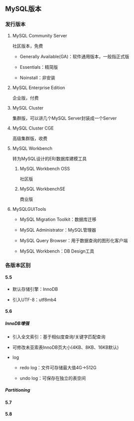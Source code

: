 ## MySQL版本

### 发行版本

1. MySQL Community Server
   
    社区版本，免费

    * Generally Available(GA)：软件通用版本，一般指正式版
    
    * Essentials：精简版
    
    * Noinstall：非安装
   
2. MySQL Enterprise Edition
   
    企业版，付费
   
3. MySQL Cluster
   
    集群版，可以讲几个MySQL Server封装成一个Server
   
4. MySQL Cluster CGE
   
    高级集群版，收费
   
5. MySQL Workbench

    转为MySQL设计的ER/数据库建模工具
   
    1. MySQL Workbench OSS
        
        社区版
       
    2. MySQL WorkbenchSE
    
        商业版
       
6. MySQLGUITools

    * MySQL Migration Toolkit：数据库迁移
   
    * MySQL Administrator：MySQL管理器
    
    * MySQL Query Browser：用于数据查询的图形化客户端
    
    * MySQL Workbench：DB Design工具

### 各版本区别

#### 5.5

* 默认存储引擎：InnoDB

* 引入UTF-8：utf8mb4

#### 5.6

##### InnoDB增强

* 引入全文索引：基于相似度查询/关键字匹配查询

* 可修改未亚索表InnoDB页大小(4KB、8KB、16KB默认)

* log

   * redo log：文件可存储最大值4G->512G
   
   * undo log：可保存在独立的表空间

##### Partitioning

#### 5.7


#### 5.8
